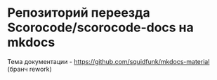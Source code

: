 # Репозиторий переезда Scorocode/scorocode-docs на mkdocs

Тема документации - https://github.com/squidfunk/mkdocs-material (бранч rework)
